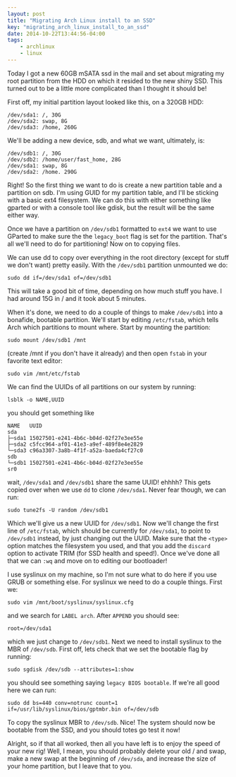```yaml
---
layout: post
title: "Migrating Arch Linux install to an SSD"
key: "migrating_arch_linux_install_to_an_ssd"
date: 2014-10-22T13:44:56-04:00
tags:
    - archlinux
    - linux
---
```


Today I got a new 60GB mSATA ssd in the mail and set about migrating
my root partition from the HDD on which it resided to the new shiny
SSD. This turned out to be a little more complicated than I thought it
should be!

First off, my initial partition layout looked like this, on a 320GB HDD:

    /dev/sda1: /, 30G
    /dev/sda2: swap, 8G
    /dev/sda3: /home, 260G

We'll be adding a new device, sdb, and what we want, ultimately, is:

    /dev/sdb1: /, 30G
    /dev/sdb2: /home/user/fast_home, 28G
    /dev/sda1: swap, 8G
    /dev/sda2: /home. 290G

Right! So the first thing we want to do is create a new partition table and
a partition on sdb. I'm using GUID for my partition table, and I'll be sticking
with a basic ext4 filesystem. We can do this with either something like gparted
or with a console tool like gdisk, but the result will be the same either way.

Once we have a partition on `/dev/sdb1` formatted to `ext4` we want to use GParted
to make sure the the `legacy_boot` flag is set for the partition. That's all we'll 
need to do for partitioning! Now on to copying files.

We can use dd to copy over everything in the root directory (except for stuff we
don't want) pretty easily. With the `/dev/sdb1` partition unmounted we do:

    sudo dd if=/dev/sda1 of=/dev/sdb1

This will take a good bit of time, depending on how much stuff you have. I had around
15G in / and it took about 5 minutes.

When it's done, we need to do a couple of things to make `/dev/sdb1` into a bonafide,
bootable partition. We'll start by editing `/etc/fstab`, which tells Arch which 
partitions to mount where. Start by mounting the partition:

    sudo mount /dev/sdb1 /mnt

(create /mnt if you don't have it already) and then open `fstab` in your favorite text
editor:

    sudo vim /mnt/etc/fstab

We can find the UUIDs of all partitions on our system
by running:

    lsblk -o NAME,UUID

you should get something like 

    NAME   UUID
    sda    
    ├─sda1 15027501-e241-4b6c-b04d-02f27e3ee55e
    ├─sda2 c5fcc964-af01-41e3-a9ef-489f8e4e2829
    └─sda3 c96a3307-3a8b-4f1f-a52a-baeda4cf27c0
    sdb    
    └─sdb1 15027501-e241-4b6c-b04d-02f27e3ee55e
    sr0    

wait, `/dev/sda1` and `/dev/sdb1` share the same UUID! ehhhh? This gets copied over when
we use `dd` to clone `/dev/sda1`. Never fear though, we can run:

    sudo tune2fs -U random /dev/sdb1

Which we'll give us a new UUID for `/dev/sdb1`.
Now we'll change the first line of `/etc/fstab`, which should 
be currently for `/dev/sda1`, to point
to `/dev/sdb1` instead, by just changing out the UUID. Make sure that the `<type>`
option matches the filesystem you used, and that you add the `discard` option to
activate TRIM (for SSD health and speed!). Once we've done all that we can `:wq` and
move on to editing our bootloader!

I use syslinux on my machine, so I'm not sure what to do here if you use GRUB or something
else. For syslinux we need to do a couple things. First we:

    sudo vim /mnt/boot/syslinux/syslinux.cfg

and we search for `LABEL arch`. After `APPEND` you should see:
    
    root=/dev/sda1

which we just change to `/dev/sdb1`. Next we need to install syslinux to the MBR of 
`/dev/sdb`. First off, lets check that we set the bootable flag by running:

    sudo sgdisk /dev/sdb --attributes=1:show

you should see something saying `legacy BIOS bootable`. If we're all good here we can
run:

    sudo dd bs=440 conv=notrunc count=1 if=/usr/lib/syslinux/bios/gptmbr.bin of=/dev/sdb

To copy the syslinux MBR to `/dev/sdb`. Nice! The system should now be bootable from the
SSD, and you should totes go test it now!

Alright, so if that all worked, then all you have left is to enjoy the speed of your new rig!
Well, I mean, you should probably delete your old / and swap, make a new swap at the beginning
of `/dev/sda`, and increase the size of your home partition, but I leave that to you.
